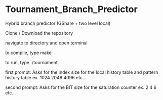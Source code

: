 # Tournament_Branch_Predictor
Hybrid branch predictor (GShare + two level local)

Clone / Download the repository

navigate to directory and open terminal

to compile, type make

to run, type ./tournament

first prompt: Asks for the index size for the local history table and pattern history table
  ex. 1024
      2048
      4096
      etc...

second prompt: Asks for the BIT size for the saturation counter
  ex. 2
      4
      6
      etc...
     
     
